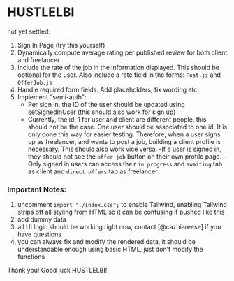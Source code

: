 # HUSTLELBI
not yet settled:
1. Sign In Page (try this yourself)
2. Dynamically compute average rating per published review for both client and freelancer
3. Include the rate of the job in the information displayed. This should be optional for the user. Also include a rate field in the forms: `Post.js` and `OfferJob.js`
4. Handle required form fields. Add placeholders, fix wording etc. 
5. Implement "semi-auth":
    - Per sign in, the ID of the user should be updated using setSignedInUser (this should also work for sign up)
    - Currently, the id: 1 for user and client are different people, this should not be the case. One user should be associated to one id. It is only done this way for easier testing. Therefore, when a user signs up as freelancer, and wants to post a job, building a client profile is necessary. This should also work vice versa.
    -If a user is signed in, they should not see the `offer job` button on their own profile page. 
    -Only signed in users can access their `in progress` and `awaiting` tab as client and `direct offers` tab as freelancer

### Important Notes: 
1. uncomment `import "./index.css";` to enable Tailwind, enabling Tailwind strips off all styling from HTML so it can be confusing if pushed like this
2. add dummy data 
3. all UI logic should be working right now, contact [@cazhiareese] if you have questions
4. you can always fix and modify the rendered data, it should be understandable enough using basic HTML, just don't modify the functions

Thank you! Good luck HUSTLELBI! 
